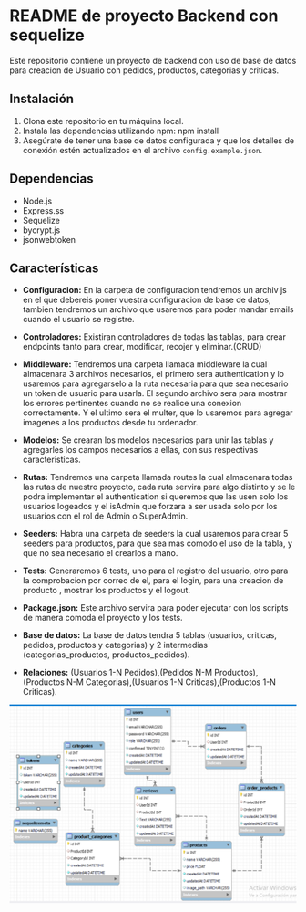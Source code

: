 # README de proyecto Backend con sequelize

Este repositorio contiene un proyecto de backend con uso de base de datos para creacion de Usuario con pedidos, productos, categorias y criticas.

## Instalación
1. Clona este repositorio en tu máquina local.
2. Instala las dependencias utilizando npm: npm install
3. Asegúrate de tener una base de datos configurada y que los detalles de conexión estén actualizados en el archivo `config.example.json`.

## Dependencias
- Node.js
- Express.ss
- Sequelize
- bycrypt.js
- jsonwebtoken

## Características
- **Configuracion:** En la carpeta de configuracion tendremos un archiv js en el que debereis poner vuestra configuracion de base de datos, tambien tendremos un archivo que usaremos para poder mandar emails cuando el usuario se registre.

- **Controladores:** Existiran controladores de todas las tablas, para crear endpoints tanto para crear, modificar, recojer y eliminar.(CRUD)

- **Middleware:** Tendremos una carpeta llamada middleware la cual almacenara 3 archivos necesarios, el primero sera authentication y lo usaremos para agregarselo a la ruta necesaria para que sea necesario un token de usuario para usarla. El segundo archivo sera para mostrar los errores pertinentes cuando no se realice una conexion correctamente. Y el ultimo sera el multer, que lo usaremos para agregar imagenes a los productos desde tu ordenador.

- **Modelos:** Se crearan los modelos necesarios para unir las tablas y agregarles los campos necesarios a ellas, con sus respectivas caracteristicas.

- **Rutas:** Tendremos una carpeta llamada routes la cual almacenara todas las rutas de nuestro proyecto, cada ruta servira para algo distinto y se le podra implementar el authentication si queremos que las usen solo los usuarios logeados y el isAdmin que forzara a ser usada solo por los usuarios con el rol de Admin o SuperAdmin.

- **Seeders:** Habra una carpeta de seeders la cual usaremos para crear 5 seeders para productos, para que sea mas comodo el uso de la tabla, y que no sea necesario el crearlos a mano.

- **Tests:** Generaremos 6 tests, uno para el registro del usuario, otro para la comprobacion por correo de el, para el login, para una creacion de producto , mostrar los productos y el logout.

- **Package.json:** Este archivo servira para poder ejecutar con los scripts de manera comoda el proyecto y los tests.

- **Base de datos:** La base de datos tendra 5 tablas (usuarios, criticas, pedidos, productos y categorias) y 2 intermedias (categorias_productos, productos_pedidos).

- **Relaciones:** (Usuarios 1-N Pedidos),(Pedidos N-M Productos),(Productos N-M Categorias),(Usuarios 1-N Criticas),(Productos 1-N Criticas).

![alt text](image.png)

